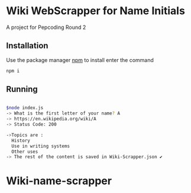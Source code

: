 # Wiki WebScrapper for Name Initials

A project for Pepcoding Round 2 

## Installation

Use the package manager [npm](npmjs.com/) to install enter the command 
```bash
npm i 
```

## Running 

```bash

$node index.js
-> What is the first letter of your name? A
-> https://en.wikipedia.org/wiki/A
-> Status Code: 200

->Topics are :
  History
  Use in writing systems
  Other uses
-> The rest of the content is saved in Wiki-Scrapper.json ✔️
```


# Wiki-name-scrapper
